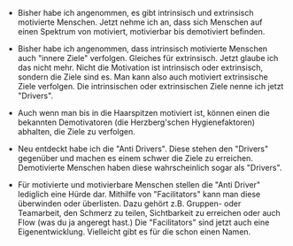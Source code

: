 - Bisher habe ich angenommen, es gibt intrinsisch und extrinsisch motivierte
  Menschen. Jetzt nehme ich an, dass sich Menschen auf einen Spektrum von
  motiviert, motivierbar bis demotiviert befinden.

- Bisher habe ich angenommen, dass intrinsisch motivierte Menschen auch "innere
  Ziele" verfolgen. Gleiches für extrinsisch. Jetzt glaube ich das nicht mehr.
  Nicht die Motivation ist intrinsisch oder extrinsisch, sondern die Ziele sind
  es. Man kann also auch motiviert extrinsische Ziele verfolgen. Die
  intrinsischen oder extrinsischen Ziele nenne ich jetzt "Drivers".

- Auch wenn man bis in die Haarspitzen motiviert ist, können einen die bekannten
  Demotivatoren (die Herzberg'schen Hygienefaktoren) abhalten, die Ziele zu
  verfolgen.

- Neu entdeckt habe ich die "Anti Drivers". Diese stehen den "Drivers" gegenüber
  und machen es einem schwer die Ziele zu erreichen. Demotivierte Menschen haben
  diese wahrscheinlich sogar als "Drivers".

- Für motivierte und motivierbare Menschen stellen die "Anti Driver" lediglich
  eine Hürde dar. Mithilfe von "Facilitators" kann man diese überwinden oder
  überlisten. Dazu gehört z.B. Gruppen- oder Teamarbeit, den Schmerz zu teilen,
  Sichtbarkeit zu erreichen oder auch Flow (was du ja angeregt hast.) Die
  "Facilitators" sind jetzt auch eine Eigenentwicklung. Vielleicht gibt es für
  die schon einen Namen.
